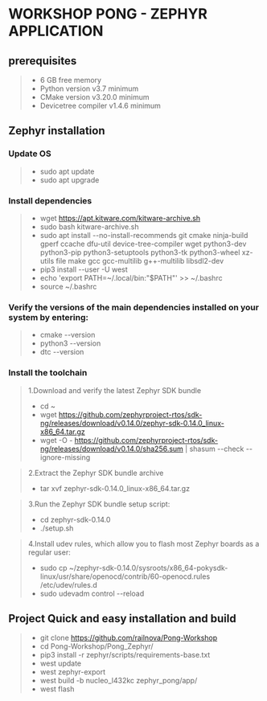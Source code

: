 # WORKSHOP PONG - ZEPHYR APPLICATION #

## prerequisites ##

> * 6 GB free memory
> * Python version v3.7 minimum
> * CMake version v3.20.0 minimum
> * Devicetree compiler v1.4.6 minimum

## Zephyr installation ##

### Update OS ###

>* sudo apt update
>* sudo apt upgrade

### Install dependencies ###

>* wget https://apt.kitware.com/kitware-archive.sh
> * sudo bash kitware-archive.sh
> * sudo apt install --no-install-recommends git cmake ninja-build gperf ccache dfu-util device-tree-compiler wget python3-dev python3-pip python3-setuptools python3-tk python3-wheel xz-utils file make gcc gcc-multilib g++-multilib libsdl2-dev
> * pip3 install --user -U west
> * echo 'export PATH=~/.local/bin:"$PATH"' >> ~/.bashrc
> * source ~/.bashrc

### Verify the versions of the main dependencies installed on your system by entering: ### 

> * cmake --version
> * python3 --version
> * dtc --version

### Install the toolchain ###

>1.Download and verify the latest Zephyr SDK bundle
> * cd ~
> * wget https://github.com/zephyrproject-rtos/sdk-ng/releases/download/v0.14.0/zephyr-sdk-0.14.0_linux-x86_64.tar.gz
> * wget -O - https://github.com/zephyrproject-rtos/sdk-ng/releases/download/v0.14.0/sha256.sum | shasum --check --ignore-missing

>2.Extract the Zephyr SDK bundle archive
> * tar xvf zephyr-sdk-0.14.0_linux-x86_64.tar.gz

>3.Run the Zephyr SDK bundle setup script:
> * cd zephyr-sdk-0.14.0
> * ./setup.sh

>4.Install udev rules, which allow you to flash most Zephyr boards as a regular user:
> * sudo cp ~/zephyr-sdk-0.14.0/sysroots/x86_64-pokysdk-linux/usr/share/openocd/contrib/60-openocd.rules /etc/udev/rules.d
> * sudo udevadm control --reload

## Project Quick and easy installation and build ##

> * git clone https://github.com/railnova/Pong-Workshop
> * cd Pong-Workshop/Pong_Zephyr/
> * pip3 install -r zephyr/scripts/requirements-base.txt
> * west update
> * west zephyr-export
> * west build -b nucleo_l432kc zephyr_pong/app/
> * west flash

